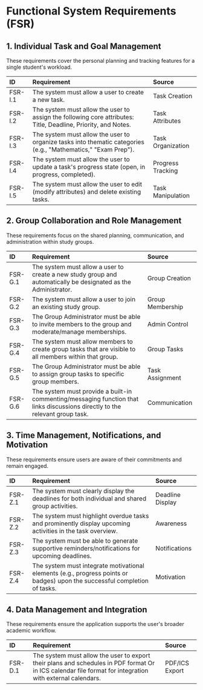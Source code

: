 
# Functional System Requirements (FSR)

## 1. Individual Task and Goal Management

These requirements cover the personal planning and tracking features for a single student's workload.

| **ID** | **Requirement** | **Source** |
|:-------|:----------------|:------------|
| FSR-I.1 | The system must allow a user to create a new task. | Task Creation |
| FSR-I.2 | The system must allow the user to assign the following core attributes: Title, Deadline, Priority, and Notes. | Task Attributes |
| FSR-I.3 | The system must allow the user to organize tasks into thematic categories (e.g., "Mathematics," "Exam Prep"). | Task Organization |
| FSR-I.4 | The system must allow the user to update a task's progress state (open, in progress, completed). | Progress Tracking |
| FSR-I.5 | The system must allow the user to edit (modify attributes) and delete existing tasks.| Task Manipulation |



## 2. Group Collaboration and Role Management

These requirements focus on the shared planning, communication, and administration within study groups.

| **ID** | **Requirement** | **Source** |
|:-------|:----------------|:------------|
| FSR-G.1 | The system must allow a user to create a new study group and automatically be designated as the Administrator. | Group Creation |
| FSR-G.2 | The system must allow a user to join an existing study group. | Group Membership |
| FSR-G.3 | The Group Administrator must be able to invite members to the group and moderate/manage memberships. | Admin Control |
| FSR-G.4 | The system must allow members to create group tasks that are visible to all members within that group. | Group Tasks |
| FSR-G.5 | The Group Administrator must be able to assign group tasks to specific group members. | Task Assignment |
| FSR-G.6 | The system must provide a built-in commenting/messaging function that links discussions directly to the relevant group task. | Communication |



## 3. Time Management, Notifications, and Motivation

These requirements ensure users are aware of their commitments and remain engaged.

| **ID** | **Requirement** | **Source** |
|:-------|:----------------|:------------|
| FSR-Z.1 | The system must clearly display the deadlines for both individual and shared group activities. | Deadline Display |
| FSR-Z.2 | The system must highlight overdue tasks and prominently display upcoming activities in the task overview. | Awareness |
| FSR-Z.3 | The system must be able to generate supportive reminders/notifications for upcoming deadlines. | Notifications |
| FSR-Z.4 | The system must integrate motivational elements (e.g., progress points or badges) upon the successful completion of tasks. | Motivation |



## 4. Data Management and Integration

These requirements ensure the application supports the user's broader academic workflow.

| **ID** | **Requirement** | **Source** |
|:-------|:----------------|:------------|
| FSR-D.1 | The system must allow the user to export their plans and schedules in PDF format Or in ICS calendar file format for integration with external calendars. | PDF/ICS Export |

